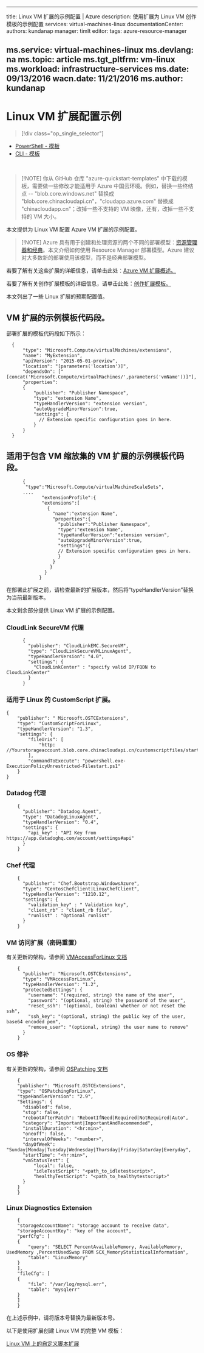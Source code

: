 <!-- ARM: tested -->

---
title: Linux VM 扩展的示例配置 | Azure
description: 使用扩展为 Linux VM 创作模板的示例配置
services: virtual-machines-linux
documentationCenter: 
authors: kundanap
manager: timlt
editor: 
tags: azure-resource-manager

ms.service: virtual-machines-linux
ms.devlang: na
ms.topic: article
ms.tgt_pltfrm: vm-linux
ms.workload: infrastructure-services
ms.date: 09/13/2016
wacn.date: 11/21/2016
ms.author: kundanap
---

# Linux VM 扩展配置示例

> [!div class="op_single_selector"]
- [PowerShell - 模板](./virtual-machines-windows-extensions-configuration-samples.md)
- [CLI - 模板](./virtual-machines-linux-extensions-configuration-samples.md)

<br>

>[!NOTE] 你从 GitHub 仓库 "azure-quickstart-templates" 中下载的模板，需要做一些修改才能适用于 Azure 中国云环境。例如，替换一些终结点 -- "blob.core.windows.net" 替换成 "blob.core.chinacloudapi.cn"，"cloudapp.azure.com" 替换成 "chinacloudapp.cn"；改掉一些不支持的 VM 映像，还有，改掉一些不支持的 VM 大小。

本文提供为 Linux VM 配置 Azure VM 扩展的示例配置。

> [!NOTE] Azure 具有用于创建和处理资源的两个不同的部署模型：[资源管理器和经典](../azure-resource-manager/resource-manager-deployment-model.md)。本文介绍如何使用 Resource Manager 部署模型。Azure 建议对大多数新的部署使用该模型，而不是经典部署模型。

若要了解有关这些扩展的详细信息，请单击此处：[Azure VM 扩展概述。](./virtual-machines-windows-extensions-features.md)

若要了解有关创作扩展模板的详细信息，请单击此处：[创作扩展模板。](./virtual-machines-windows-extensions-authoring-templates.md)

本文列出了一些 Linux 扩展的预期配置值。

## VM 扩展的示例模板代码段。
部署扩展的模板代码段如下所示：

      {
	      "type": "Microsoft.Compute/virtualMachines/extensions",
	      "name": "MyExtension",
	      "apiVersion": "2015-05-01-preview",
	      "location": "[parameters('location')]",
	      "dependsOn": ["[concat('Microsoft.Compute/virtualMachines/',parameters('vmName'))]"],
	      "properties":
	      {
		      "publisher": "Publisher Namespace",
		      "type": "extension Name",
		      "typeHandlerVersion": "extension version",
              "autoUpgradeMinorVersion":true,
		      "settings": {
		      	// Extension specific configuration goes in here.
		      }
	      }
      }

## 适用于包含 VM 缩放集的 VM 扩展的示例模板代码段。

          {
           "type":"Microsoft.Compute/virtualMachineScaleSets",
          ....
                 "extensionProfile":{
                 "extensions":[
                   {
                     "name":"extension Name",
                     "properties":{
                       "publisher":"Publisher Namespace",
                       "type":"extension Name",
                       "typeHandlerVersion":"extension version",
                       "autoUpgradeMinorVersion":true,
                       "settings":{
                       // Extension specific configuration goes in here.
                       }
                     }
                    }
                  }
                }

在部署此扩展之前，请检查最新的扩展版本，然后将“typeHandlerVersion”替换为当前最新版本。

本文剩余部分提供 Linux VM 扩展的示例配置。

### CloudLink SecureVM 代理
          {
            "publisher": "CloudLinkEMC.SecureVM",
            "type": "CloudLinkSecureVMLinuxAgent",
            "typeHandlerVersion": "4.0",
            "settings": {
              "CloudLinkCenter" : "specify valid IP/FQDN to CloudLinkCenter"
            }
          }

### 适用于 Linux 的 CustomScript 扩展。
    {
        "publisher": " Microsoft.OSTCExtensions",
        "type": "CustomScriptForLinux",
        "typeHandlerVersion": "1.3",
        "settings": {
            "fileUris": [
                "http: //Yourstorageaccount.blob.core.chinacloudapi.cn/customscriptfiles/start.ps1"
            ],
            "commandToExecute": "powershell.exe-ExecutionPolicyUnrestricted-Filestart.ps1"
        }
    }

### Datadog 代理
        {
          "publisher": "Datadog.Agent",
          "type": "DatadogLinuxAgent",
          "typeHandlerVersion": "0.4",
          "settings": {
            "api_key" : "API Key from https://app.datadoghq.com/account/settings#api"
          }
        }

### Chef 代理
        {
          "publisher": "Chef.Bootstrap.WindowsAzure",
          "type": "CentosChefClient|LinuxChefClient",
          "typeHandlerVersion": "1210.12",
          "settings": {
            "validation_key" : " Validation key",
            "client_rb" : "client_rb file",
            "runlist" : "Optional runlist"
          }
        }

### VM 访问扩展（密码重置）
有关更新的架构，请参阅 [VMAccessForLinux 文档](https://github.com/Azure/azure-linux-extensions/tree/master/VMAccess)

        {
          "publisher": "Microsoft.OSTCExtensions",
          "type": "VMAccessForLinux",
          "typeHandlerVersion": "1.2",
          "protectedSettings": {
            "username": "(required, string) the name of the user",
            "password": "(optional, string) the password of the user",
            "reset_ssh": "(optional, boolean) whether or not reset the ssh",
            "ssh_key": "(optional, string) the public key of the user, base64 encoded pem",
            "remove_user": "(optional, string) the user name to remove"
          }
        }

### OS 修补
有关更新的架构，请参阅 [OSPatching 文档](https://github.com/Azure/azure-linux-extensions/tree/master/OSPatching)

        {
        "publisher": "Microsoft.OSTCExtensions",
        "type": "OSPatchingForLinux",
        "typeHandlerVersion": "2.9",
        "Settings": {
          "disabled": false,
          "stop": false,
          "rebootAfterPatch": "RebootIfNeed|Required|NotRequired|Auto",
          "category": "Important|ImportantAndRecommended",
          "installDuration": "<hr:min>",
          "oneoff": false,
          "intervalOfWeeks": "<number>",
          "dayOfWeek": "Sunday|Monday|Tuesday|Wednesday|Thursday|Friday|Saturday|Everyday",
          "startTime": "<hr:min>",
          "vmStatusTest": {
              "local": false,
              "idleTestScript": "<path_to_idletestscript>",
              "healthyTestScript": "<path_to_healthytestscript>"
          }
        }
        }

### Linux Diagnostics Extension

        {
        "storageAccountName": "storage account to receive data",
        "storageAccountKey": "key of the account",
        "perfCfg": [
        {
            "query": "SELECT PercentAvailableMemory, AvailableMemory, UsedMemory ,PercentUsedSwap FROM SCX_MemoryStatisticalInformation",
            "table": "LinuxMemory"
        }
        ],
        "fileCfg": [
        {
            "file": "/var/log/mysql.err",
            "table": "mysqlerr"
        }
        ]
        }

在上述示例中，请将版本号替换为最新版本号。

以下是使用扩展创建 Linux VM 的完整 VM 模板：

[Linux VM 上的自定义脚本扩展](https://github.com/Azure/azure-quickstart-templates/blob/b1908e74259da56a92800cace97350af1f1fc32b/mongodb-on-ubuntu/azuredeploy.json/)

<!---HONumber=Mooncake_0503_2016-->